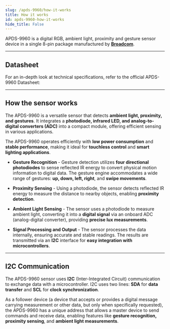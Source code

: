 ```yaml
---
slug: /apds-9960/how-it-works 
title: How it works
id: apds-9960-how-it-works 
hide_title: False
---  
```


APDS-9960 is a digital RGB, ambient light, proximity and gesture sensor device in a single 8-pin package manufactured by [**Broadcom**](https://www.broadcom.com/products/optical-sensors/integrated-ambient-light-and-proximity-sensors/apds-9960). 

<CenteredImage src="/img/apds-9960/apds9960_onboard.png" alt="APDS-9960 sensor on board" caption="APDS-9960 sensor on board" width="400px" />

---

## Datasheet

For an in-depth look at technical specifications, refer to the official APDS-9960 Datasheet:  

<QuickLink  
  title="APDS-9960 Datasheet"  
  description="Detailed technical documentation for the APDS-9960 sensor"  
  url="https://soldered.com/productdata/2022/03/Soldered_APDS-9960_datasheet.pdf"  
/>  

---

## How the sensor works

The APDS-9960 is a versatile sensor that detects **ambient light, proximity, and gestures**. It integrates a **photodiode, infrared LED, and analog-to-digital converters (ADC)** into a compact module, offering efficient sensing in various applications.

The APDS-9960 operates efficiently with **low power consumption** and **stable performance**, making it ideal for **touchless control** and **smart lighting applications**.

- **Gesture Recognition** - Gesture detection utilizes **four directional photodiodes** to sense reflected IR energy to convert physical motion information to digital data. The gesture engine accommodates a wide range of gestures: **up, down, left, right**, and **swipe movements**.

- **Proximity Sensing** - Using a photodiode, the sensor detects reflected IR energy to measure the distance to nearby objects, enabling **proximity detection**.

- **Ambient Light Sensing** - The sensor uses a photodiode to measure ambient light, converting it into a **digital signal** via an onboard ADC (analog-digital converter), providing **precise lux measurements**.

- **Signal Processing and Output** - The sensor processes the data internally, ensuring accurate and stable readings. The results are transmitted via an **I2C** interface for **easy integration with microcontrollers**.

---

## I2C Communication

The APDS-9960 sensor uses **I2C** (Inter-Integrated Circuit) communication to exchange data with a microcontroller. I2C uses two lines: **SDA** for **data transfer** and **SCL** for **clock synchronization**. 

As a follower device (a device that accepts or provides a digital message carrying measurement or other data, but only when specifically requested), the APDS-9960 has a unique address that allows a master device to send commands and receive data, enabling features like **gesture recognition, proximity sensing**, and **ambient light measurements**.
